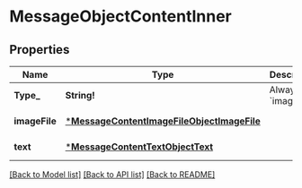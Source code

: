 # MessageObjectContentInner

## Properties
Name | Type | Description | Notes
------------ | ------------- | ------------- | -------------
**Type_** | **String!** | Always &#x60;image_file&#x60;. | [default to null]
**imageFile** | [***MessageContentImageFileObjectImageFile**](MessageContentImageFileObject_image_file.md) |  | [default to null]
**text** | [***MessageContentTextObjectText**](MessageContentTextObject_text.md) |  | [default to null]

[[Back to Model list]](../README.md#documentation-for-models) [[Back to API list]](../README.md#documentation-for-api-endpoints) [[Back to README]](../README.md)


